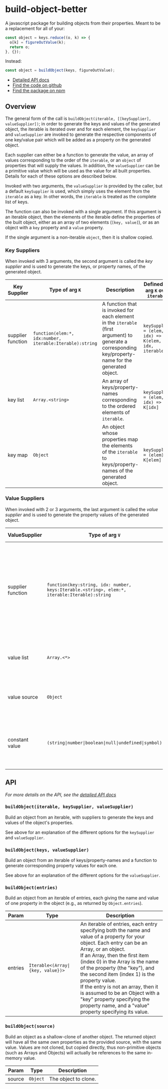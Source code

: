 # build-object-better

A javascript package for building objects from their properties. Meant to be a replacement for all of your:

```javascript
const object = keys.reduce((o, k) => {
  o[k] = figureOutValue(k);
  return o;
}, {});
```

Instead:

```javascript
const object = buildObject(keys, figureOutValue);
```

- [Detailed API docs](https://mearns.github.io/build-object-better/globals.html#buildobject)
- [Find the code on github](https://github.com/mearns/build-object-better/)
- [Find the package on npm](https://www.npmjs.com/package/build-object-better)

## Overview

The general form of the call is `buildObject(iterable, [[keySupplier], valueSupplier])`; in order to generate
the keys and values of the generated object, the iterable is iterated over and for each element, the `keySupplier`
and `valueSupplier` are invoked to generate the respective components of one key/value pair which will be
added as a property on the generated object.

Each supplier can either be a function to generate the value, an array of values corresponding to the order
of the `iterable`, or an `object` of properties that will supply the values. In addition, the `valueSupplier`
can be a primitive value which will be used as the value for all built properties. Details for each of these
options are described below.

Invoked with two arguments, the `valueSupplier` is provided by the caller, but a default `keySupplier` is used,
which simply uses the element from the `iterable` as a key. In other words, the `iterable` is treated as the
complete list of keys.

The function can also be invoked with a single argument. If this argument is an iterable object,
then the elements of the iterable define the properties of the built object, either as an array of two
elements (`[key, value]`), or as an object with a `key` property and a `value` property.

If the single argument is a non-iterable `object`, then it is shallow copied.

### Key Suppliers

When invoked with 3 arguments, the second argument is called the _key supplier_ and is used to generate
the keys, or property names, of the generated object.

| Key Supplier      | Type of arg `K`                                                      | Description                                                                                                                                            | Defined for arg `K` over `iterable`                   |
| ----------------- | -------------------------------------------------------------------- | ------------------------------------------------------------------------------------------------------------------------------------------------------ | ----------------------------------------------------- |
| supplier function | <code>function(elem:\*, idx:number, iterable:Iterable):string</code> | A function that is invoked for each element in the `iterable` (first argument) to generate a corresponding key/property-name for the generated object. | `keySupplier = (elem, idx) => K(elem, idx, iterable)` |
| key list          | <code>Array.&lt;string&gt;</code>                                    | An array of keys/property-names corresponding to the ordered elements of `iterable`.                                                                   | `keySupplier = (elem, idx) => K[idx]`                 |
| key map           | <code>Object</code>                                                  | An object whose properties map the elements of the `iterable` to keys/property-names of the generated object.                                          | `keySupplier = (elem) => K[elem]`                     |

### Value Suppliers

When invoked with 2 or 3 arguments, the last argument is called the _value supplier_ and is used to generate
the property values of the generated object.

| ValueSupplier     | Type of arg `V`                                                                                                 | Description                                                                                                                                                                            | Defined for arg `V` over `iterable`                                                                                                       |
| ----------------- | --------------------------------------------------------------------------------------------------------------- | -------------------------------------------------------------------------------------------------------------------------------------------------------------------------------------- | ----------------------------------------------------------------------------------------------------------------------------------------- |
| supplier function | <code>function(key:string, idx: number, keys:Iterable.&lt;string&gt;, elem:\*, iterable:Iterable):string</code> | A function that is invoked for each element in the `iterable` (first argument), along with the corresponding key, to generate a corresponding property value for the generated object. | `valueSupplier = (elem, idx) => V(/* key */ keySupplier(elem, idx, iterable), idx, /* keys */ iterable.map(keySupplier), elem, iterable)` |
| value list        | <code>Array.&lt;\*&gt;</code>                                                                                   | An array of values corresponding to the ordered elements of `iterable`.                                                                                                                | `valueSupplier = (elem, idx) => V[idx]`                                                                                                   |
| value source      | <code>Object</code>                                                                                             | An object from which properties named by the keys will be copied.                                                                                                                      | `valueSupplier = (elem, idx) => V[keySupplier(elem, idx, iterable)]`                                                                      |
| constant value    | <code>(string\|number\|boolean\|null\|undefined\|symbol)</code>                                                 | A fixed value that will be used as the value for all properties installed on the build object                                                                                          | `valueSupplier = () => V`                                                                                                                 |

## API

_For more details on the API, see the [detailed API docs](https://mearns.github.io/build-object-better/globals.html#buildobject)_

### `buildObject(iterable, keySupplier, valueSupplier)`

Build an object from an iterable, with suppliers to generate the keys and values of the object's properties.

See above for an explanation of the different options for the `keySupplier` and `valueSupplier`.

### `buildObject(keys, valueSupplier)`

Build an object from an iterable of keys/property-names and a function to generate corresponding property values for each one.

See above for an explanation of the different options for the `valueSupplier`.

### `buildObject(entries)`

Build an object from an iterable of entries, each giving the name and value of one property in the object (e.g., as returned by `Object.entries`).

| Param   | Type                                               | Description                                                                                                                                                                                                                                                                                                                                                                                                                                                                      |
| ------- | -------------------------------------------------- | -------------------------------------------------------------------------------------------------------------------------------------------------------------------------------------------------------------------------------------------------------------------------------------------------------------------------------------------------------------------------------------------------------------------------------------------------------------------------------- |
| entries | <code>Iterable&lt;(Array\|{key, value})&gt;</code> | An iterable of entries, each entry specifying both the name and value of a property for your object. Each entry can be an Array, or an object.<br />If an Array, then the first item (index 0) in the Array is the name of the property (the "key"), and the second item (index 1) is the property value.<br />If the entry is not an array, then it is assumed to be an Object with a "key" property specifying the property name, and a "value" property specifying its value. |

### `buildObject(source)`

Build an object as a shallow-clone of another object. The returned object will have all the same _own_ properties as the provided
source, with the same value. Values are not cloned, but copied directly, thus non-primitive objects (such as Arrays and Objects)
will actually be references to the same in-memory value.

| Param  | Type                | Description          |
| ------ | ------------------- | -------------------- |
| source | <code>Object</code> | The object to clone. |
